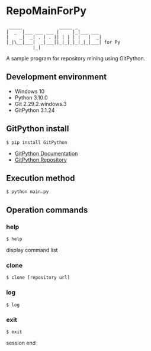 # RepoMainForPy
```
 _____              _____ _                   
|  _  |___ ___ ___ |     |_|___ ___           
|    _|  _| . | . || | | | |   |  _|          
|_|\__|___|  _|___||_|_|_|_|_|_|___| for Py 
          |_|                                 
```
A sample program for repository mining using GitPython.

## Development environment
- Windows 10
- Python 3.10.0
- Git 2.29.2.windows.3
- GitPython 3.1.24

## GitPython install
```
$ pip install GitPython
```
- [GitPython Documentation](https://gitpython.readthedocs.io/en/stable/index.html)
- [GitPython Repository](https://github.com/gitpython-developers/GitPython)

## Execution method
```
$ python main.py
```

## Operation commands

### help
```
$ help
```
display command list

### clone
```
$ clone [repository url]
```

### log
```
$ log
```

### exit
```
$ exit
```
session end